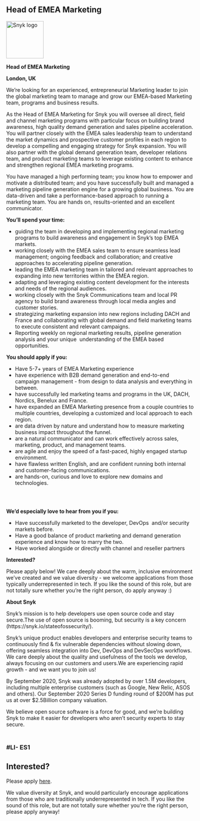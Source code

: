 Head of EMEA Marketing
---

<img src="https://res.cloudinary.com/snyk/image/upload/v1537345894/press-kit/brand/logo-black.png" width="100" alt="Snyk logo" />

<p><strong>Head of EMEA Marketing</strong></p>
<p><strong>London, UK</strong></p>
<p><span style="font-weight: 400;">We’re looking for an experienced, entrepreneurial Marketing leader to join the global marketing team to manage and grow our EMEA-based Marketing team, programs and business results.&nbsp;</span></p>
<p><span style="font-weight: 400;">As the Head of EMEA Marketing for Snyk you will oversee all direct, field and channel marketing programs with particular focus on building brand awareness, high quality demand generation and sales pipeline acceleration. You will partner closely with the EMEA sales leadership team to understand the market dynamics and prospective customer profiles in each region to develop a compelling and engaging strategy for Snyk expansion. You will also partner with the global demand generation team, developer relations team, and product marketing teams to leverage existing content to enhance and strengthen regional EMEA marketing programs.&nbsp;</span></p>
<p><span style="font-weight: 400;">You have managed a high performing team; you know how to empower and motivate a distributed team; and you have successfully built and managed a marketing pipeline generation engine for a growing global business. You are data-driven and take a performance-based approach to running a marketing team. You are hands on, results-oriented and an excellent communicator.&nbsp;</span></p>
<p><strong>You’ll spend your time:</strong></p>
<ul>
<li style="font-weight: 400;"><span style="font-weight: 400;">guiding the team in developing and implementing regional marketing programs to build awareness and engagement in Snyk’s top EMEA markets.&nbsp;</span></li>
<li style="font-weight: 400;"><span style="font-weight: 400;">working closely with the EMEA sales team to ensure seamless lead management; ongoing feedback and collaboration; and creative approaches to accelerating pipeline generation.&nbsp;&nbsp;</span></li>
<li style="font-weight: 400;"><span style="font-weight: 400;">leading the EMEA marketing team in tailored and relevant approaches to expanding into new territories within the EMEA region.&nbsp;&nbsp;</span></li>
<li style="font-weight: 400;"><span style="font-weight: 400;">adapting and leveraging existing content development for the interests and needs of the regional audiences.</span></li>
<li style="font-weight: 400;"><span style="font-weight: 400;">working closely with the Snyk Communications team and local PR agency to build brand awareness through local media angles and customer stories.&nbsp;</span></li>
<li style="font-weight: 400;"><span style="font-weight: 400;">strategizing marketing expansion into new regions including DACH and France and collaborating with global demand and field marketing teams to execute consistent and relevant campaigns.&nbsp;</span></li>
<li style="font-weight: 400;"><span style="font-weight: 400;">Reporting weekly on regional marketing results, pipeline generation analysis and your unique&nbsp; understanding of the EMEA based opportunities.&nbsp;</span></li>
</ul>
<p><strong>You should apply if you:</strong></p>
<ul>
<li style="font-weight: 400;"><span style="font-weight: 400;">Have 5-7+ years of EMEA Marketing experience</span></li>
<li style="font-weight: 400;"><span style="font-weight: 400;">have experience with B2B demand generation and end-to-end campaign management - from design to data analysis and everything in between.</span></li>
<li style="font-weight: 400;"><span style="font-weight: 400;">have successfully led marketing teams and programs in the UK, DACH, Nordics, Benelux and France.&nbsp;</span></li>
<li style="font-weight: 400;"><span style="font-weight: 400;">have expanded an EMEA Marketing presence from a couple countries to multiple countries, developing a customized and local approach to each region.&nbsp;</span></li>
<li style="font-weight: 400;"><span style="font-weight: 400;">are data driven by nature and understand how to measure marketing business impact throughout the funnel.&nbsp;</span></li>
<li style="font-weight: 400;"><span style="font-weight: 400;">are a natural communicator and can work effectively across sales, marketing, product, and management teams.</span></li>
<li style="font-weight: 400;"><span style="font-weight: 400;">are agile and enjoy the speed of a fast-paced, highly engaged startup environment.</span></li>
<li style="font-weight: 400;"><span style="font-weight: 400;">have flawless written English, and are confident running both internal and customer-facing communications.</span></li>
<li style="font-weight: 400;"><span style="font-weight: 400;">are hands-on, curious and love to explore new domains and technologies.</span></li>
</ul>
<h3>&nbsp;</h3>
<p><strong>We’d especially love to hear from you if you:</strong></p>
<ul>
<li style="font-weight: 400;"><span style="font-weight: 400;">Have successfully marketed to the developer, DevOps&nbsp; and/or security markets before.&nbsp;</span></li>
<li style="font-weight: 400;"><span style="font-weight: 400;">Have a good balance of product marketing and demand generation experience and know how to marry the two.</span></li>
<li style="font-weight: 400;"><span style="font-weight: 400;">Have worked alongside or directly with channel and reseller partners</span></li>
</ul>
<p><strong>Interested?</strong></p>
<p><span style="font-weight: 400;">Please apply below! We care deeply about the warm, inclusive environment we’ve created and we value diversity - we welcome applications from those typically underrepresented in tech. If you like the sound of this role, but are not totally sure whether you’re the right person, do apply anyway :)</span></p>
<p><strong>About Snyk</strong></p>
<p><span style="font-weight: 400;">Snyk’s mission is to help developers use open source code and stay secure.The use of open source is booming, but security is a key concern (https://snyk.io/stateofossecurity/).</span></p>
<p><span style="font-weight: 400;">Snyk’s unique product enables developers and enterprise security teams to continuously find &amp; fix vulnerable dependencies without slowing down, offering seamless integration into Dev, DevOps and DevSecOps workflows. We care deeply about the quality and usefulness of the tools we develop, always focusing on our customers and users.We are experiencing rapid growth - and we want you to join us!</span></p>
<p><span style="font-weight: 400;">By September 2020, Snyk was already adopted by over 1.5M developers, including multiple enterprise customers (such as Google, New Relic, ASOS and others). Our September 2020 Series D funding round of $200M has put us at over $2.5Billion company valuation.</span></p>
<p><span style="font-weight: 400;">We believe open source software is a force for good, and we’re building Snyk to make it easier for developers who aren’t security experts to stay secure.</span></p>
<h3><br>#LI- ES1</h3>

Interested?
---

Please apply [here](https://boards.greenhouse.io/snyk/jobs/4957857002#app).

We value diversity at Snyk, and would particularly encourage applications from those who are traditionally underrepresented in tech.
If you like the sound of this role, but are not totally sure whether you’re the right person, please apply anyway!

